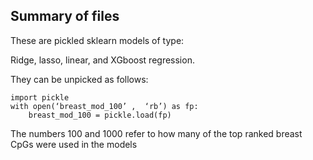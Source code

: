## Summary of files

These are pickled sklearn models of type:

Ridge, lasso, linear, and XGboost regression.

They can be unpicked as follows:

	import pickle
	with open(‘breast_mod_100’ ,  ‘rb’) as fp:
		breast_mod_100 = pickle.load(fp)


The numbers 100 and 1000 refer to how many of the top ranked breast CpGs were used in the models

 
